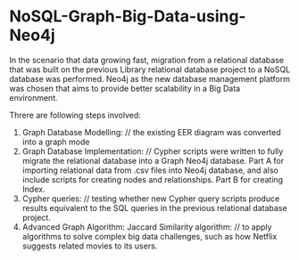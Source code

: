 # NoSQL-Graph-Big-Data-using-Neo4j

In the scenario that data growing fast, migration from a relational database that was built on the previous Library relational database project to a NoSQL database was performed. Neo4j as the new database management platform was chosen that aims to provide better scalability in a Big Data environment.

Threre are following steps involved:
1. Graph Database Modelling: 
   // the existing EER diagram was converted into a graph mode
2. Graph Database Implementation: 
   // Cypher scripts were written to fully migrate the relational database into a Graph Neo4j database. 
      Part A for importing relational data from .csv files into Neo4j database, and also include scripts for creating nodes and relationships.
      Part B for creating Index.
3. Cypher queries: 
   // testing whether new Cypher query scripts produce results equivalent to the SQL queries in the previous relational database project.
4. Advanced Graph Algorithm: Jaccard Similarity algorithm:
   // to apply algorithms to solve complex big data challenges, such as how Netflix suggests related movies to its users.
